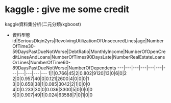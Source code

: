 # kaggle : give me some credit
kaggle資料集分析(二元分類/xgboost)

* 資料型態 
id|SeriousDlqin2yrs|RevolvingUtilizationOfUnsecuredLines|age|NumberOfTime30-59DaysPastDueNotWorse|DebtRatio|MonthlyIncome|NumberOfOpenCreditLinesAndLoans|NumberOfTimes90DaysLate|NumberRealEstateLoansOrLines|NumberOfTime60-89DaysPastDueNotWorse|NumberOfDependents
---|---|---|---|---|---|---|---|---|---|---
1|1|0.766|45|2|0.802|9120|13|0|6|0|2
2|0|0.957|40|0|0.121|2600|4|0|0|0|1
3|0|0.658|38|1|0.085|3042|2|1|0|0|0
4|0|0.233|30|0|0.036|3300|5|0|0|0|0
5|0|0.907|49|1|0.024|63588|7|0|1|0|0
